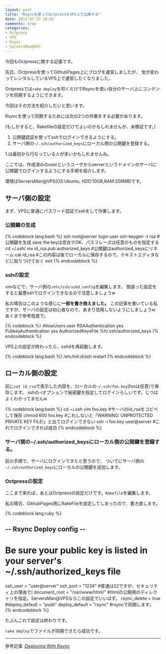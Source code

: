 ```yaml
---
layout: post
title: "Rsyncを使ってOctpressをVPS上で公開する"
date: 2012-07-23 10:02
comments: true
categories: 
- Octpress
- VPS
- Rsync
- ServersMan@VPS
---
```

今回もOctpressに関する記事です。

先日、Octpressを使ってGithubPages上にブログを運営しましたが、
気が変わってレンタルしているVPS上で運営したくなりました。

Octpressでは`rake deploy`を叩くだけでRsyncを使い自分のサーバ上にコンテンツを同期するようにできます。

今回はその方法を紹介したいと思います。

Rsyncを使って同期するためには次の2つの作業をする必要があります。

(もしかすると、Rakefileの設定だけでよいのかもしれませんが、未検証です。)

1. 公開鍵認証を使ってsshでログインできるようにする。
2. サーバ側の`~/.ssh/authorized_keys`にローカル側の公開鍵を登録する。

1.は最初から行なっている人が多いかもしれませんね。

ここでは、作成済みのuserというユーザからserverというドメインのサーバに公開鍵でログインするようにする手順を紹介します。

環境はServersMan@VPS(OS:Ubuntu, HDD:10GB,RAM:256MB)です。

## サーバ側の設定

まず、VPSに普通にパスワード認証でsshをして作業します。

### 公開鍵の生成

{% codeblock lang:bash %}
ssh root@server
login user
ssh-keygen -t rsa #公開鍵を生成 save the keyは空白でOK、パスフレーズは任意のものを指定する
cd ~/.ssh/
mv id_rsa.pub authorized_keys #公開鍵はauthorized_keysにリネーム
cat id_rsa #この内容は後でローカルに保存するので、テキストエディタなどに貼りつけておく
exit
{% endcodeblock %}

### sshの設定

vimなどで、サーバ側の`/etc/ssh/sshd_config`を編集します。
間違った設定をすると最悪sshでログインできなるので注意しましょうw

私の場合はこのような感じに**一部を書き換えました。**
この記事を書いている私ですが、サーバの設定は初心者なので、あまり信用しないようにしましょうw
あくまで参考程度で。

{% codeblock %}
AllowUsers user
RSAAuthentication yes 
PubkeyAuthentication yes 
AuthorizedKeysFile   %h/.ssh/authorized_keys
{% endcodeblock %}

VPS上の設定が終わったら、sshdを再起動します。

{% codeblock lang:bash %}
/etc/init.d/ssh restart
{% endcodeblock %}

## ローカル側の設定

前に`cat id_rsa`で表示した内容を、ローカルの`~/.ssh/foo.key`(fooは任意)で保存します。
sshの-iオプションで秘密鍵を指定してログインらしいです。じつはよくわかってませんw

{% codeblock lang:bash %}
cd ~/.ssh
vim foo.key #サーバのid_rsaをコピペして保存
chmod 600 foo.key #これしないと「WARNING: UNPROTECTED PRIVATE KEY FILE!」と出てログインできない
ssh -i foo.key user@server #これでログインできれば成功
{% endcodeblock %}

### サーバ側の~/.ssh/authorized_keysにローカル側の公開鍵を登録する。

前の手順で、サーバにログインできたと思うので、
ついでにサーバ側の`~/.ssh/authorized_keys`にローカルの公開鍵を追加します。

### Octpressの設定

ここまで来れば、あとはOctpressの設定だけです。`Rakefile`を編集します。

私の場合、GithubPages用にRakeFileを設定してしまったので、書き直します。

{% codeblock lang:ruby %}
## -- Rsync Deploy config -- ##
# Be sure your public key is listed in your server's ~/.ssh/authorized_keys file
ssh_user       = "user@server"
ssh_port       = "1234" #普通は22ですが、セキュリティ上の理由で(
document_root  = "/var/www/html/" #htmlの公開用のディレクトリを指定。ServersMan@VPSならこの設定でいいはず。
rsync_delete   = true
#deploy_default = "push"
deploy_default = "rsync" #rsyncで同期します。
{% endcodeblock %}

たぶんこれで設定は終わりです。

`rake deploy`でファイルが同期できたら成功です。

---

参考記事
:[Deploying With Rsync](http://octopress.org/docs/deploying/rsync/)
